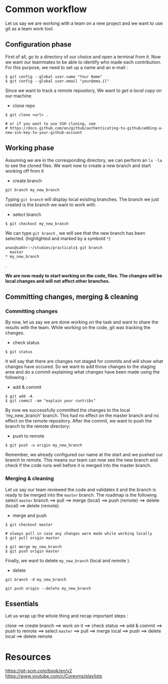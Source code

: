 # Common workflow

Let us say we are working with a team on a new project and we want to use git as a team work tool.

## Configuration phase
First of all, go to a directory of our choice and open a terminal from it.
Now we want our teammates to be able to identify who made each contribution.
For this purpose, we need to set up a name and an e-mail :
```
$ git config --global user.name "Your Name"
$ git config --global user.email "your@ema.il"
```

Since we want to track a remote repository,
We want to *get a local copy* on our machine.

  * clone repo

```
$ git clone <url> .

# or if you want to use SSH cloning, see
# https://docs.github.com/en/github/authenticating-to-github/adding-a-new-ssh-key-to-your-github-account
```

## Working phase

Assuming we are in the corresponding directory, we can perform an `ls -la` to see the cloned files.
We want now to create a new branch and start working off from it

  * create branch

```
git branch my_new_branch
```

Typing `git branch` will display local existing branches.
The branch we just created is the branch we want to work with.

  * select branch

```
$ git checkout my_new_branch
```
We can type `git branch` , we will see that the new branch has been selected. (highlighted and marked by a symbold `*`)

```
anas@sakhr:~/studies/practicals$ git branch
  master
* my_new_branch
```
.

**We are now ready to start working on the code, files. The changes will be local changes and will not affect other branches.**

## Committing changes, merging & cleaning
### Committing changes

By now, let us say we are done working on the task and want to share the results with the team.
While working on the code, git was tracking the changes.

  * check status
```
$ git status
```
It will say that there are changes not staged for commits and will show what changes have occured.
So we want to add those changes to the staging area and do a commit explaining what changes have been made using the following :

  * add & commit
```
$ git add -A
$ git commit -am "explain your contribs"
```

By now we successfully committed the changes to the local 'my_new_branch' branch. This had no effect on the master branch and no effect on the remote repository.
After the commit, we  want to push the branch to the remote directory:
  * push to remote
```
$ git push -u origin my_new_branch
```

Remember, we already configured our name at the start and we pushed our branch to remote.
This means our team can now see the new branch and check if the code runs well before it is merged into the master branch.



### Merging & cleaning

Let us say our team reviewed the code and validates it and the branch is ready to be merged into the `master` branch.
The roadmap is the following
select `master` branch ==> pull  ==> merge (local) ==> push (remote) ==> delete (local) ==> delete (remote).


  * merge and push
```
$ git checkout master

# always pull in case any changes were made while working locally
$ git pull origin master

$ git merge my_new_branch
$ git push origin master
```


Finally, we want to delete `my_new_branch` (local and remote ).
  * delete
```
git branch -d my_new_branch

git push origin --delete my_new_branch
```


## Essentials

Let us wrap up the whole thing and recap important steps :

clone ==> create branch  ==> work on it ==> check status ==> add & commit ==> push to remote ==> select `master` ==> pull ==> merge local ==> push ==> delete local ==> delete remote




# Resources
https://git-scm.com/book/en/v2
https://www.youtube.com/c/Coreyms/playlists

